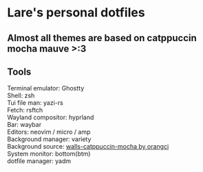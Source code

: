 # Lare's personal dotfiles

## Almost all themes are based on catppuccin mocha mauve >:3

## Tools
Terminal emulator: Ghostty  
Shell: zsh  
Tui file man: yazi-rs  
Fetch: rsftch  
Wayland compositor: hyprland  
Bar: waybar  
Editors: neovim / micro / amp  
Background manager: variety  
Background source: [walls-catppuccin-mocha by orangci](https://github.com/orangci/walls-catppuccin-mocha)  
System monitor: bottom(btm)  
dotfile manager: yadm
